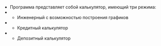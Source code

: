 - Программа представляет собой калькулятор, имеющий три режима:
- - Инженерный с возможностью построения графиков
- - Кредитный калькулятор
- - Депозитный калькулятор